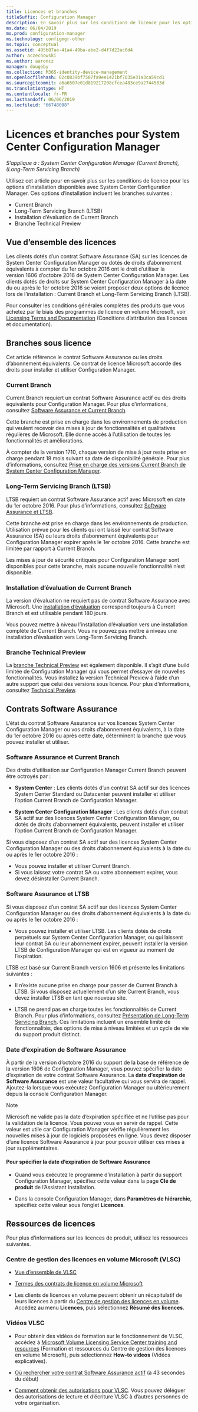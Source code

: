 ```yaml
---
title: Licences et branches
titleSuffix: Configuration Manager
description: En savoir plus sur les conditions de licence pour les options d’installation disponibles avec Configuration Manager
ms.date: 06/04/2019
ms.prod: configuration-manager
ms.technology: configmgr-other
ms.topic: conceptual
ms.assetid: 495b87ae-41a4-49ba-abe2-d4f7d22ac0d4
author: aczechowski
ms.author: aaroncz
manager: dougeby
ms.collection: M365-identity-device-management
ms.openlocfilehash: 02c0839bf7587fa9ee1421bf7035e31a3ca59cd1
ms.sourcegitcommit: a6a6507e01d819217208cfcea483ce9a2744583d
ms.translationtype: HT
ms.contentlocale: fr-FR
ms.lasthandoff: 06/06/2019
ms.locfileid: "66748098"
---
```

# <a name="licensing-and-branches-for-system-center-configuration-manager"></a>Licences et branches pour System Center Configuration Manager

*S’applique à : System Center Configuration Manager (Current Branch), (Long-Term Servicing Branch)*

Utilisez cet article pour en savoir plus sur les conditions de licence pour les options d’installation disponibles avec System Center Configuration Manager. Ces options d’installation incluent les branches suivantes :

- Current Branch
- Long-Term Servicing Branch (LTSB)
- Installation d’évaluation de Current Branch
- Branche Technical Preview

## <a name="licensing-overview"></a>Vue d’ensemble des licences

Les clients dotés d’un contrat Software Assurance (SA) sur les licences de System Center Configuration Manager ou dotés de droits d’abonnement équivalents à compter du 1er octobre 2016 ont le droit d’utiliser la version 1606 d’octobre 2016 de System Center Configuration Manager. Les clients dotés de droits sur System Center Configuration Manager à la date du ou après le 1er octobre 2016 se voient proposer deux options de licence lors de l’installation : Current Branch et Long-Term Servicing Branch (LTSB).

Pour consulter les conditions générales complètes des produits que vous achetez par le biais des programmes de licence en volume Microsoft, voir [Licensing Terms and Documentation](https://go.microsoft.com/fwlink/?LinkId=800052) (Conditions d’attribution des licences et documentation).


## <a name="licensed-branches"></a>Branches sous licence

Cet article référence le contrat Software Assurance ou les droits d’abonnement équivalents. Ce contrat de licence Microsoft accorde des droits pour installer et utiliser Configuration Manager.

### <a name="current-branch"></a>Current Branch

Current Branch requiert un contrat Software Assurance actif ou des droits équivalents pour Configuration Manager. Pour plus d’informations, consultez [Software Assurance et Current Branch](#software-assurance-and-the-current-branch).

Cette branche est prise en charge dans les environnements de production qui veulent recevoir des mises à jour de fonctionnalités et qualitatives régulières de Microsoft. Elle donne accès à l’utilisation de toutes les fonctionnalités et améliorations.

À compter de la version 1710, chaque version de mise à jour reste prise en charge pendant 18 mois suivant sa date de disponibilité générale. Pour plus d’informations, consultez [Prise en charge des versions Current Branch de System Center Configuration Manager](/sccm/core/servers/manage/current-branch-versions-supported).

### <a name="long-term-servicing-branch-ltsb"></a>Long-Term Servicing Branch (LTSB)

LTSB requiert un contrat Software Assurance actif avec Microsoft en date du 1er octobre 2016. Pour plus d’informations, consultez [Software Assurance et LTSB](#software-assurance-and-the-ltsb).

Cette branche est prise en charge dans les environnements de production. Utilisation prévue pour les clients qui ont laissé leur contrat Software Assurance (SA) ou leurs droits d’abonnement équivalents pour Configuration Manager expirer après le 1er octobre 2016. Cette branche est limitée par rapport à Current Branch.

Les mises à jour de sécurité critiques pour Configuration Manager sont disponibles pour cette branche, mais aucune nouvelle fonctionnalité n’est disponible.

### <a name="evaluation-installation-of-the-current-branch"></a>Installation d’évaluation de Current Branch

La version d’évaluation ne requiert pas de contrat Software Assurance avec Microsoft. Une [installation d’évaluation](https://www.microsoft.com/evalcenter/evaluate-system-center-configuration-manager-and-endpoint-protection) correspond toujours à Current Branch et est utilisable pendant 180 jours.

Vous pouvez mettre à niveau l’installation d’évaluation vers une installation complète de Current Branch. Vous ne pouvez pas mettre à niveau une installation d’évaluation vers Long-Term Servicing Branch.

### <a name="technical-preview-branch"></a>Branche Technical Preview

La [branche Technical Preview](https://www.microsoft.com/evalcenter/evaluate-system-center-configuration-manager-and-endpoint-protection-technical-preview) est également disponible. Il s’agit d’une build limitée de Configuration Manager qui vous permet d’essayer de nouvelles fonctionnalités. Vous installez la version Technical Preview à l’aide d’un autre support que celui des versions sous licence. Pour plus d’informations, consultez [Technical Preview](/sccm/core/get-started/technical-preview).


## <a name="software-assurance-agreements"></a>Contrats Software Assurance

L’état du contrat Software Assurance sur vos licences System Center Configuration Manager ou vos droits d’abonnement équivalents, à la date du 1er octobre 2016 ou après cette date, déterminent la branche que vous pouvez installer et utiliser.

### <a name="software-assurance-and-the-current-branch"></a>Software Assurance et Current Branch

Des droits d’utilisation sur Configuration Manager Current Branch peuvent être octroyés par :

- **System Center** : Les clients dotés d’un contrat SA actif sur des licences System Center Standard ou Datacenter peuvent installer et utiliser l’option Current Branch de Configuration Manager.

- **System Center Configuration Manager** : Les clients dotés d’un contrat SA actif sur des licences System Center Configuration Manager, ou dotés de droits d’abonnement équivalents, peuvent installer et utiliser l’option Current Branch de Configuration Manager.

Si vous disposez d’un contrat SA actif sur des licences System Center Configuration Manager ou des droits d’abonnement équivalents à la date du ou après le 1er octobre 2016 :

- Vous pouvez installer et utiliser Current Branch.
- Si vous laissez votre contrat SA ou votre abonnement expirer, vous devez désinstaller Current Branch.

### <a name="software-assurance-and-the-ltsb"></a>Software Assurance et LTSB

Si vous disposez d’un contrat SA actif sur des licences System Center Configuration Manager ou des droits d’abonnement équivalents à la date du ou après le 1er octobre 2016 :

- Vous pouvez installer et utiliser LTSB. Les clients dotés de droits perpétuels sur System Center Configuration Manager, ou qui laissent leur contrat SA ou leur abonnement expirer, peuvent installer la version LTSB de Configuration Manager qui est en vigueur au moment de l’expiration.

LTSB est basé sur Current Branch version 1606 et présente les limitations suivantes :

- Il n’existe aucune prise en charge pour passer de Current Branch à LTSB. Si vous disposez actuellement d’un site Current Branch, vous devez installer LTSB en tant que nouveau site.  

- LTSB ne prend pas en charge toutes les fonctionnalités de Current Branch. Pour plus d’informations, consultez [Présentation de Long-Term Servicing Branch](introduction-to-the-ltsb.md). Ces limitations incluent un ensemble limité de fonctionnalités, des options de mise à niveau limitées et un cycle de vie du support produit distinct.  

### <a name="software-assurance-expiration-date"></a>Date d’expiration de Software Assurance

À partir de la version d’octobre 2016 du support de la base de référence de la version 1606 de Configuration Manager, vous pouvez spécifier la date d’expiration de votre contrat Software Assurance. La **date d’expiration de Software Assurance** est une valeur facultative qui vous servira de rappel. Ajoutez-la lorsque vous exécutez Configuration Manager ou ultérieurement depuis la console Configuration Manager.

> [!NOTE]
> Microsoft ne valide pas la date d’expiration spécifiée et ne l’utilise pas pour la validation de la licence. Vous pouvez vous en servir de rappel. Cette valeur est utile car Configuration Manager vérifie régulièrement les nouvelles mises à jour de logiciels proposées en ligne. Vous devez disposer d’une licence Software Assurance à jour pour pouvoir utiliser ces mises à jour supplémentaires.

#### <a name="to-specify-the-software-assurance-expiration-date"></a>Pour spécifier la date d’expiration de Software Assurance

- Quand vous exécutez le programme d’installation à partir du support Configuration Manager, spécifiez cette valeur dans la page **Clé de produit** de l’Assistant Installation.

- Dans la console Configuration Manager, dans **Paramètres de hiérarchie**, spécifiez cette valeur sous l’onglet **Licences**.


## <a name="licensing-resources"></a>Ressources de licences

Pour plus d’informations sur les licences de produit, utilisez les ressources suivantes.

### <a name="microsoft-volume-licensing-service-center-vlsc"></a>Centre de gestion des licences en volume Microsoft (VLSC)

- [Vue d’ensemble de VLSC](https://www.microsoft.com/Licensing/existing-customer/vlsc-training-and-resources.aspx)

- [Termes des contrats de licence en volume Microsoft](https://go.microsoft.com/fwlink/?LinkId=800052)

- Les clients de licences en volume peuvent obtenir un récapitulatif de leurs licences à partir du [Centre de gestion des licences en volume](https://www.microsoft.com/Licensing/servicecenter/default.aspx). Accédez au menu **Licences**, puis sélectionnez **Résumé des licences**.

### <a name="vlsc-videos"></a>Vidéos VLSC

- Pour obtenir des vidéos de formation sur le fonctionnement de VLSC, accédez à [Microsoft Volume Licensing Service Center training and resources](https://www.microsoft.com/licensing/existing-customer/vlsc-training-and-resources) (Formation et ressources du Centre de gestion des licences en volume Microsoft), puis sélectionnez **How-to videos** (Vidéos explicatives).

- [Où rechercher votre contrat Software Assurance actif](https://www.microsoft.com/showcase/video.aspx?uuid=fe1846cb-1d26-49fc-b064-57b25dcc31a0) (à 43 secondes du début)  

- [Comment obtenir des autorisations pour VLSC](https://www.microsoft.com/showcase/video.aspx?uuid=ac4ed1ca-d0a9-43cd-89fa-74ccb555dec4). Vous pouvez déléguer des autorisations de lecture et d’écriture VLSC à d’autres personnes de votre organisation.
